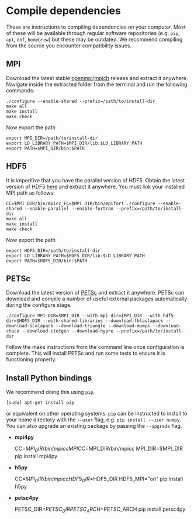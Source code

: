 # Compile dependencies

These are instructions to compiling dependencies on your computer. Most of these will be available through regular software repositories (e.g. `pip`, `apt`, `dnf`, `homebrew`) but these may be outdated. We recommend compiling from the source you encounter compatibility issues.

## MPI

Download the latest stable [openmpi](https://www.open-mpi.org/software/ompi)/[mpich](https://www.mpich.org/downloads) release and extract it anywhere. Navigate inside the extracted folder from the terminal and run the following commands:

    ./configure --enable-shared --prefix=/path/to/install-dir
    make all
    make install
    make check

Now export the path

    export MPI_DIR=/path/to/install-dir
    export LD_LIBRARY_PATH=$MPI_DIR/lib:$LD_LIBRARY_PATH
    export PATH=$MPI_DIR/bin:$PATH

## HDF5

It is imperitive that you have the parallel version of HDF5. Obtain the latest version of HDF5 [here](https://support.hdfgroup.org/HDF5/release/obtainsrc518.html) and extract it anywhere. You must link your installed MPI path as follows:

    CC=$MPI_DIR/bin/mpicc FC=$MPI_DIR/bin/mpifort ./configure --enable-shared --enable-parallel --enable-fortran --prefix=/path/to/install-dir
    make all
    make install
    make check

Now export the path

    export HDF5_DIR=/path/to/install-dir
    export LD_LIBRARY_PATH=$HDF5_DIR/lib:$LD_LIBRARY_PATH
    export PATH=$HDF5_DIR/bin:$PATH

## PETSc

Download the latest version of [PETSc](https://www.mcs.anl.gov/petsc/download/index.html) and extract it anywhere. PETSc can download and compile a number of useful external packages automatically during the configure stage.

    ./configure MPI-DIR=$MPI_DIR --with-mpi-dir=$MPI_DIR --with-hdf5-dir=$HDF5_DIR --with-shared-libraries --download-fblaslapack --download-scalapack --download-triangle --download-mumps --download-chaco --download-ctetgen --download-hypre --prefix=/path/to/install-dir

Follow the make instructions from the command line once configuration is complete. This will install PETSc and run some tests to ensure it is functioning properly.


## Install Python bindings

We recommend doing this using `pip`,

    [sudo] apt-get install pip

or equivalent on other operating systems.
`pip` can be instructed to install to your home directory with the `--user` flag, e.g. `pip install --user numpy`. You can also upgrade an existing package by passing the `--upgrade` flag.

- **mpi4py**

    CC=$MPI_DIR/bin/mpicc MPICC=$MPI_DIR/bin/mpicc MPI_DIR=$MPI_DIR pip install mpi4py

- **h5py**

    CC=$MPI_DIR/bin/mpicc HDF5_DIR=$HDF5_DIR HDF5_MPI="on" pip install h5py

- **petsc4py**

    PETSC_DIR=$PETSC_DIR PETSC_ARCH=$PETSC_ARCH pip install petsc4py

